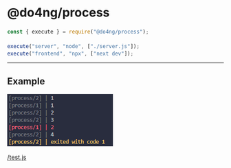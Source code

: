 # @do4ng/process

```js
const { execute } = require("@do4ng/process");

execute("server", "node", ["./server.js"]);
execute("frontend", "npx", ["next dev"]);
```

---

## Example

![screenshot](./screenshot.png)

[/test.js](./test.js)
